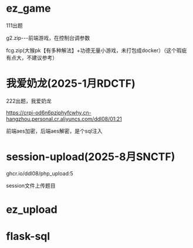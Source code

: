 # ez_game
111出题

g2.zip---前端游戏，在控制台调参数

fcg.zip(大猴pk【有多种解法】+功德无量小游戏，未打包成docker）（这个瑕疵有点大，不建议参考）

# 我爱奶龙(2025-1月RDCTF)
222出题，我爱奶龙

https://crpi-od6n6pziphyfcwhy.cn-hangzhou.personal.cr.aliyuncs.com/ddl08/01:21

前端aes加密，后端aes解密，是个sql注入

# session-upload(2025-8月SNCTF)
ghcr.io/ddl08/php_upload:5

session文件上传题目


# ez_upload


# flask-sql


